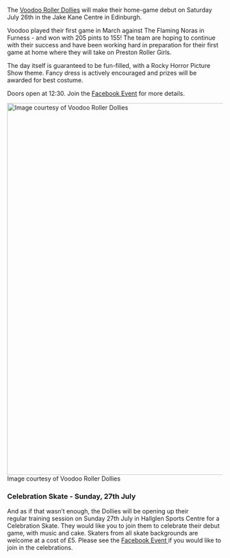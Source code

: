 <html><body><p>The <a title="Voodoo Roller Dollies Facebook Page" href="https://www.facebook.com/pages/Voodoo-Roller-Dollies/571771319549241" target="_blank">Voodoo Roller Dollies</a> will make their home-game debut on Saturday July 26th in the Jake Kane Centre in Edinburgh.

Voodoo played their first game in March against The Flaming Noras in Furness - and won with 205 pints to 155! The team are hoping to continue with their success and have been working hard in preparation for their first game at home where they will take on Preston Roller Girls.

The day itself is guaranteed to be fun-filled, with a Rocky Horror Picture Show theme. Fancy dress is actively encouraged and prizes will be awarded for best costume.

Doors open at 12:30. Join the <a title="Voodoo vs Preston Facebook Event" href="https://www.facebook.com/events/290841551085852/" target="_blank">Facebook Event</a> for more details.

<a href="/2014/07/blocky-horror.jpg"><img class="size-full wp-image-3543" src="http://scottishrollerderbyblog.com/2014/07/blocky-horror.jpg" alt="Image courtesy of Voodoo Roller Dollies" width="614" height="868"></a> Image courtesy of Voodoo Roller Dollies
</p><h3>Celebration Skate - Sunday, 27th July</h3>
And as if that wasn’t enough, the Dollies will be opening up their regular training session on Sunday 27th July in Hallglen Sports Centre for a Celebration Skate. They would like you to join them to celebrate their debut game, with music and cake. Skaters from all skate backgrounds are welcome at a cost of £5. Please see the <a title="Celebration Skate Facebook Event" href="https://www.facebook.com/events/707176349319443/" target="_blank">Facebook Event </a>if you would like to join in the celebrations.</body></html>
